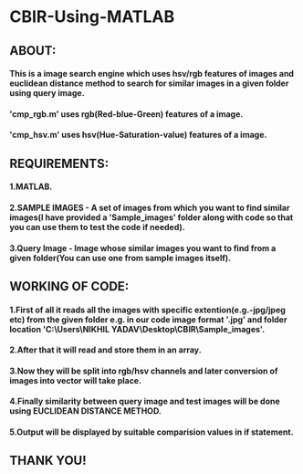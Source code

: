 # CBIR-Using-MATLAB

## ABOUT:
#### This is a image search engine which uses hsv/rgb features of images and euclidean distance method to search for similar images in a given folder using query image.
#### 'cmp_rgb.m' uses rgb(Red-blue-Green) features of a image.
#### 'cmp_hsv.m' uses hsv(Hue-Saturation-value) features of a image.

## REQUIREMENTS:
#### 1.MATLAB.
#### 2.SAMPLE IMAGES - A set of images from which you want to find similar images(I have provided a 'Sample_images' folder along with code so that you can use them to test the code if needed).
#### 3.Query Image - Image whose similar images you want to find from a given folder(You can use one from sample images itself).

## WORKING OF CODE:
#### 1.First of all it reads all the images with specific extention(e.g.-jpg/jpeg etc) from the given folder e.g. in our code image format '.jpg' and folder location 'C:\Users\NIKHIL YADAV\Desktop\CBIR\Sample_images'.
#### 2.After that it will read and store them in an array.
#### 3.Now they will be split into rgb/hsv channels and later conversion of images into vector will take place.
#### 4.Finally similarity between query image and test images will be done using EUCLIDEAN DISTANCE METHOD.
#### 5.Output will be displayed by suitable comparision values in if statement.

## THANK YOU!

